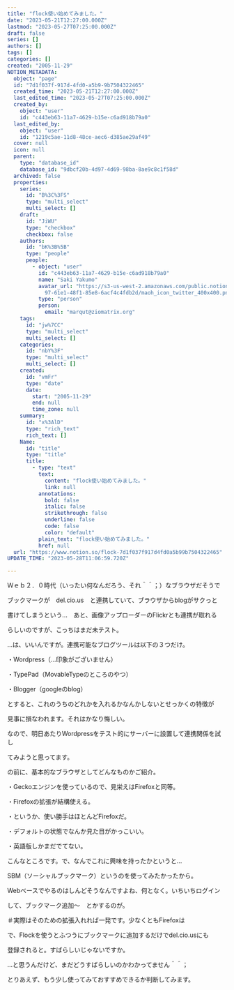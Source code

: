 ```yaml
---
title: "flock使い始めてみました。"
date: "2023-05-21T12:27:00.000Z"
lastmod: "2023-05-27T07:25:00.000Z"
draft: false
series: []
authors: []
tags: []
categories: []
created: "2005-11-29"
NOTION_METADATA:
  object: "page"
  id: "7d1f037f-917d-4fd0-a5b9-9b7504322465"
  created_time: "2023-05-21T12:27:00.000Z"
  last_edited_time: "2023-05-27T07:25:00.000Z"
  created_by:
    object: "user"
    id: "c443eb63-11a7-4629-b15e-c6ad918b79a0"
  last_edited_by:
    object: "user"
    id: "1219c5ae-11d8-48ce-aec6-d385ae29af49"
  cover: null
  icon: null
  parent:
    type: "database_id"
    database_id: "9dbcf20b-4d97-4d69-98ba-8ae9c8c1f58d"
  archived: false
  properties:
    series:
      id: "B%3C%3FS"
      type: "multi_select"
      multi_select: []
    draft:
      id: "JiWU"
      type: "checkbox"
      checkbox: false
    authors:
      id: "bK%3B%5B"
      type: "people"
      people:
        - object: "user"
          id: "c443eb63-11a7-4629-b15e-c6ad918b79a0"
          name: "Saki Yakumo"
          avatar_url: "https://s3-us-west-2.amazonaws.com/public.notion-static.com/3ad1c4\
            97-61e1-48f1-85e8-6acf4c4fdb2d/maoh_icon_twitter_400x400.png"
          type: "person"
          person:
            email: "marqut@ziomatrix.org"
    tags:
      id: "jw%7CC"
      type: "multi_select"
      multi_select: []
    categories:
      id: "nbY%3F"
      type: "multi_select"
      multi_select: []
    created:
      id: "vmFr"
      type: "date"
      date:
        start: "2005-11-29"
        end: null
        time_zone: null
    summary:
      id: "x%3AlD"
      type: "rich_text"
      rich_text: []
    Name:
      id: "title"
      type: "title"
      title:
        - type: "text"
          text:
            content: "flock使い始めてみました。"
            link: null
          annotations:
            bold: false
            italic: false
            strikethrough: false
            underline: false
            code: false
            color: "default"
          plain_text: "flock使い始めてみました。"
          href: null
  url: "https://www.notion.so/flock-7d1f037f917d4fd0a5b99b7504322465"
UPDATE_TIME: "2023-05-28T11:06:59.720Z"

---
```

<link rel="stylesheet" href="https://cdn.jsdelivr.net/npm/katex@0.16.2/dist/katex.min.css" integrity="sha384-bYdxxUwYipFNohQlHt0bjN/LCpueqWz13HufFEV1SUatKs1cm4L6fFgCi1jT643X" crossorigin="anonymous">


Ｗｅｂ２．０時代（いったい何なんだろう、それ＾＾；）なブラウザだそうで


ブックマークが　del.cio.us　と連携していて、ブラウザからblogがサクっと


書けてしまうという…　あと、画像アップローダーのFlickrとも連携が取れる


らしいのですが、こっちはまだ未テスト。


…は、いいんですが。連携可能なブログツールは以下の３つだけ。


・Wordpress（…印象がございません）


・TypePad（MovableTypeのところのやつ）


・Blogger（googleのblog）


とすると、これのうちのどれかを入れるかなんかしないとせっかくの特徴が


見事に損なわれます。それはかなり悔しい。


なので、明日あたりWordpressをテスト的にサーバーに設置して連携関係を試し


てみようと思ってます。


の前に、基本的なブラウザとしてどんなものかご紹介。


・Geckoエンジンを使っているので、見栄えはFirefoxと同等。


・Firefoxの拡張が結構使える。


・というか、使い勝手はほとんどFirefoxだ。


・デフォルトの状態でなんか見た目がかっこいい。


・英語版しかまだでてない。


こんなところです。で、なんでこれに興味を持ったかというと…


SBM（ソーシャルブックマーク）というのを使ってみたかったから。


Webベースでやるのはしんどそうなんですよね、何となく。いちいちログイン


して、ブックマーク追加～　とかするのが。


＃実際はそのための拡張入れれば一発です。少なくともFirefoxは


で、Flockを使うとふつうにブックマークに追加するだけでdel.cio.usにも


登録されると。すばらしいじゃないですか。


…と思うんだけど、まだどうすばらしいのかわかってません＾＾；


とりあえず、もう少し使ってみておすすめできるか判断してみます。

